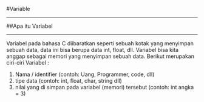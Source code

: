 #Variable

---

##Apa itu Variabel

---

Variabel pada bahasa C diibaratkan seperti sebuah kotak yang menyimpan sebuah data, 
data ini bisa berupa data int, float, dll. Variabel bisa kita anggap sebagai memori
yang menyimpan sebuah data. Berikut merupakan ciri-ciri Variabel :  


1. Nama / identifier (contoh: Uang, Programmer, code, dll)
2. tipe data (contoh: int, float, char, string dll)
3. nilai yang di simpan pada variabel (memori) tersebut (contoh: int angka = 3)

